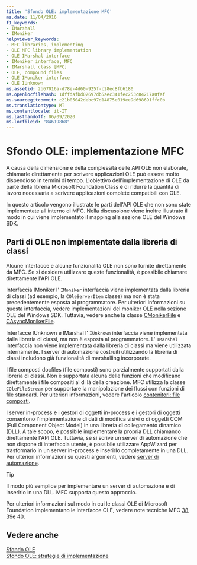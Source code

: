 ```yaml
---
title: 'Sfondo OLE: implementazione MFC'
ms.date: 11/04/2016
f1_keywords:
- IMarshall
- IMoniker
helpviewer_keywords:
- MFC libraries, implementing
- OLE MFC library implementation
- OLE IMarshal interface
- IMoniker interface, MFC
- IMarshall class [MFC]
- OLE, compound files
- OLE IMoniker interface
- OLE IUnknown
ms.assetid: 2b67016a-d78e-4d60-925f-c28ec8fb6180
ms.openlocfilehash: 1dffdafbd02697db5aec341fec253c84217a0faf
ms.sourcegitcommit: c21b05042debc97d14875e019ee9d698691ffc0b
ms.translationtype: MT
ms.contentlocale: it-IT
ms.lasthandoff: 06/09/2020
ms.locfileid: "84619868"
---
```

# <a name="ole-background-mfc-implementation"></a>Sfondo OLE: implementazione MFC

A causa della dimensione e della complessità delle API OLE non elaborate, chiamarle direttamente per scrivere applicazioni OLE può essere molto dispendioso in termini di tempo. L'obiettivo dell'implementazione di OLE da parte della libreria Microsoft Foundation Class è di ridurre la quantità di lavoro necessaria a scrivere applicazioni complete compatibili con OLE.

In questo articolo vengono illustrate le parti dell'API OLE che non sono state implementate all'interno di MFC. Nella discussione viene inoltre illustrato il modo in cui viene implementato il mapping alla sezione OLE del Windows SDK.

## <a name="portions-of-ole-not-implemented-by-the-class-library"></a><a name="_core_portions_of_ole_not_implemented_by_the_class_library"></a>Parti di OLE non implementate dalla libreria di classi

Alcune interfacce e alcune funzionalità OLE non sono fornite direttamente da MFC. Se si desidera utilizzare queste funzionalità, è possibile chiamare direttamente l'API OLE.

Interfaccia IMoniker l' `IMoniker` interfaccia viene implementata dalla libreria di classi (ad esempio, la `COleServerItem` classe) ma non è stata precedentemente esposta al programmatore. Per ulteriori informazioni su questa interfaccia, vedere implementazioni del moniker OLE nella sezione OLE del Windows SDK. Tuttavia, vedere anche la classe [CMonikerFile](reference/cmonikerfile-class.md) e [CAsyncMonikerFile](reference/casyncmonikerfile-class.md).

Interfacce IUnknown e IMarshal l' `IUnknown` interfaccia viene implementata dalla libreria di classi, ma non è esposta al programmatore. L' `IMarshal` interfaccia non viene implementata dalla libreria di classi ma viene utilizzata internamente. I server di automazione costruiti utilizzando la libreria di classi includono già funzionalità di marshalling incorporate.

I file composti docfiles (file composti) sono parzialmente supportati dalla libreria di classi. Non è supportata alcuna delle funzioni che modificano direttamente i file compositi al di là della creazione. MFC utilizza la classe `COleFileStream` per supportare la manipolazione dei flussi con funzioni di file standard. Per ulteriori informazioni, vedere l'articolo [contenitori: file composti](containers-compound-files.md).

I server in-process e i gestori di oggetti in-process e i gestori di oggetti consentono l'implementazione di dati di modifica visivi o di oggetti COM (Full Component Object Model) in una libreria di collegamento dinamico (DLL). A tale scopo, è possibile implementare la propria DLL chiamando direttamente l'API OLE. Tuttavia, se si scrive un server di automazione che non dispone di interfaccia utente, è possibile utilizzare AppWizard per trasformarlo in un server in-process e inserirlo completamente in una DLL. Per ulteriori informazioni su questi argomenti, vedere [server di automazione](automation-servers.md).

> [!TIP]
> Il modo più semplice per implementare un server di automazione è di inserirlo in una DLL. MFC supporta questo approccio.

Per ulteriori informazioni sul modo in cui le classi OLE di Microsoft Foundation implementano le interfacce OLE, vedere note tecniche MFC [38](tn038-mfc-ole-iunknown-implementation.md), [39](tn039-mfc-ole-automation-implementation.md)e [40](tn040-mfc-ole-in-place-resizing-and-zooming.md).

## <a name="see-also"></a>Vedere anche

[Sfondo OLE](ole-background.md)<br/>
[Sfondo OLE: strategie di implementazione](ole-background-implementation-strategies.md)

